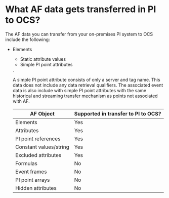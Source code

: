 # What AF data gets transferred in PI to OCS?

The AF data you can transfer from your on-premises PI system to OCS include the following:

<ul><li>Elements</li>
<ul><li>Static attribute values</li>
<li>Simple PI point attributes</li></ul>.  

A simple PI point attribute consists of only a server and tag name.  This data does not include any data retrieval qualifiers.  The associated event data is also include with simple PI point attributes with the same historical and streaming transfer mechanism as points not associated with AF.  



| AF Object | Supported in transfer to PI to OCS? | 
| ------------- | ----------------- | 
| Elements | Yes |
| Attributes | Yes|
| PI point references | Yes |
| Constant values/string | Yes |
| Excluded attributes | Yes |
| Formulas | No |
| Event frames | No|
| PI point arrays | No |
| Hidden attributes | No |